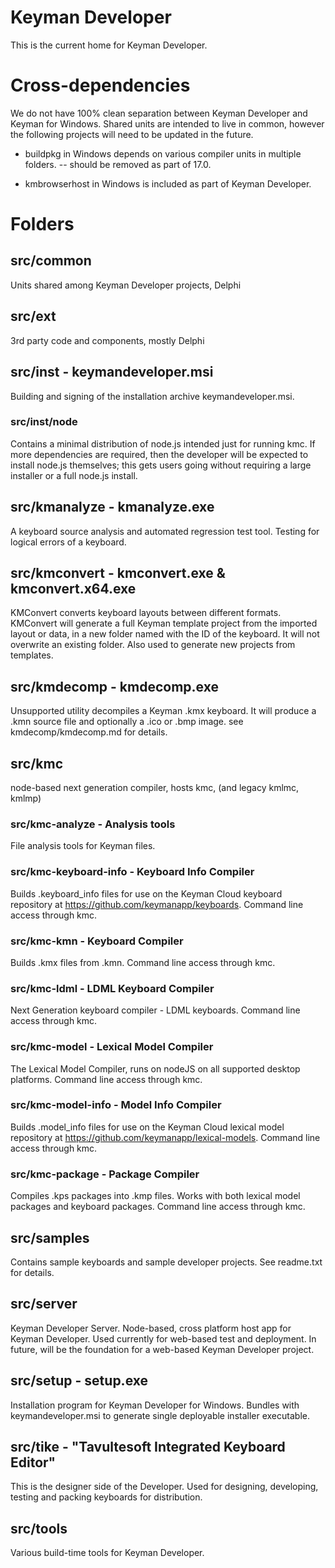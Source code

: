 # Keyman Developer

This is the current home for Keyman Developer.

# Cross-dependencies

We do not have 100% clean separation between Keyman Developer and Keyman for
Windows. Shared units are intended to live in common, however the following
projects will need to be updated in the future.

* buildpkg in Windows depends on various compiler units in multiple folders.
  -- should be removed as part of 17.0.

* kmbrowserhost in Windows is included as part of Keyman Developer.

# Folders

## src/common

Units shared among Keyman Developer projects, Delphi

## src/ext

3rd party code and components, mostly Delphi

## src/inst - keymandeveloper.msi

Building and signing of the installation archive keymandeveloper.msi.

### src/inst/node

Contains a minimal distribution of node.js intended just for running kmc. If
more dependencies are required, then the developer will be expected to install
node.js themselves; this gets users going without requiring a large installer or
a full node.js install.

## src/kmanalyze - kmanalyze.exe

A keyboard source analysis and automated regression test tool. Testing for
logical errors of a keyboard.

## src/kmconvert - kmconvert.exe & kmconvert.x64.exe

KMConvert converts keyboard layouts between different formats. KMConvert will
generate a full Keyman template project from the imported layout or data, in a
new folder named with the ID of the keyboard. It will not overwrite an existing
folder. Also used to generate new projects from templates.

## src/kmdecomp - kmdecomp.exe

Unsupported utility decompiles a Keyman .kmx keyboard. It will produce a .kmn
source file and optionally a .ico or .bmp image. see kmdecomp/kmdecomp.md for
details.

## src/kmc

node-based next generation compiler, hosts kmc, (and legacy kmlmc, kmlmp)

### src/kmc-analyze - Analysis tools

File analysis tools for Keyman files.

### src/kmc-keyboard-info - Keyboard Info Compiler

Builds .keyboard_info files for use on the Keyman Cloud keyboard repository
at https://github.com/keymanapp/keyboards. Command line access through kmc.

### src/kmc-kmn - Keyboard Compiler

Builds .kmx files from .kmn. Command line access through kmc.

### src/kmc-ldml - LDML Keyboard Compiler

Next Generation keyboard compiler - LDML keyboards. Command line access through
kmc.

### src/kmc-model - Lexical Model Compiler

The Lexical Model Compiler, runs on nodeJS on all supported desktop platforms.
Command line access through kmc.

### src/kmc-model-info - Model Info Compiler

Builds .model_info files for use on the Keyman Cloud lexical model repository at
https://github.com/keymanapp/lexical-models. Command line access through kmc.

### src/kmc-package - Package Compiler

Compiles .kps packages into .kmp files. Works with both lexical model packages
and keyboard packages. Command line access through kmc.

## src/samples

Contains sample keyboards and sample developer projects. See readme.txt for
details.

## src/server

Keyman Developer Server. Node-based, cross platform host app for Keyman
Developer. Used currently for web-based test and deployment. In future, will
be the foundation for a web-based Keyman Developer project.

## src/setup - setup.exe

Installation program for Keyman Developer for Windows. Bundles with
keymandeveloper.msi to generate single deployable installer executable.

## src/tike - "Tavultesoft Integrated Keyboard Editor"

This is the designer side of the Developer. Used for designing, developing,
testing and packing keyboards for distribution.

## src/tools

Various build-time tools for Keyman Developer.